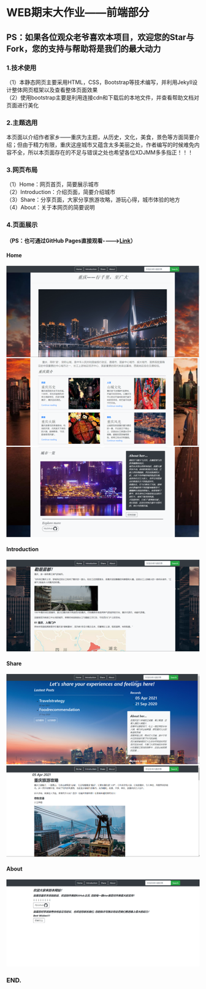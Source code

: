 # WEB期末大作业——前端部分
## PS：如果各位观众老爷喜欢本项目，欢迎您的Star与Fork，您的支持与帮助将是我们的最大动力
### 1.技术使用
（1）本静态网页主要采用HTML，CSS，Bootstrap等技术编写，并利用Jekyll设计整体网页框架以及查看整体页面效果   
（2）使用bootstrap主要是利用连接cdn和下载后的本地文件，并查看帮助文档对页面进行美化   
### 2.主题选用
本页面以介绍作者家乡——重庆为主题，从历史，文化，美食，景色等方面简要介绍；但由于精力有限，重庆这座城市又蕴含太多美丽之处，作者编写的时候难免内容不全，所以本页面存在的不足与错误之处也希望各位XDJMM多多指正！！！   
### 3.网页布局
（1）Home：网页首页，简要展示城市   
（2）Introduction：介绍页面，简要介绍城市   
（3）Share：分享页面，大家分享旅游攻略，游玩心得，城市体验的地方   
（4）About：关于本网页的简要说明   
### 4.页面展示
#### （PS：也可通过GitHub Pages直接观看---->[Link](https://huangxinyu0623.github.io/)）
#### Home
![home](/assets/images/page1.png)
![home](/assets/images/page2.png)
![home](/assets/images/page3.png)
#### Introduction
![home](/assets/images/page4.png)
#### Share
![home](/assets/images/page5.png)
![home](/assets/images/page6.png)
#### About
![home](/assets/images/page7.png)
### END.

